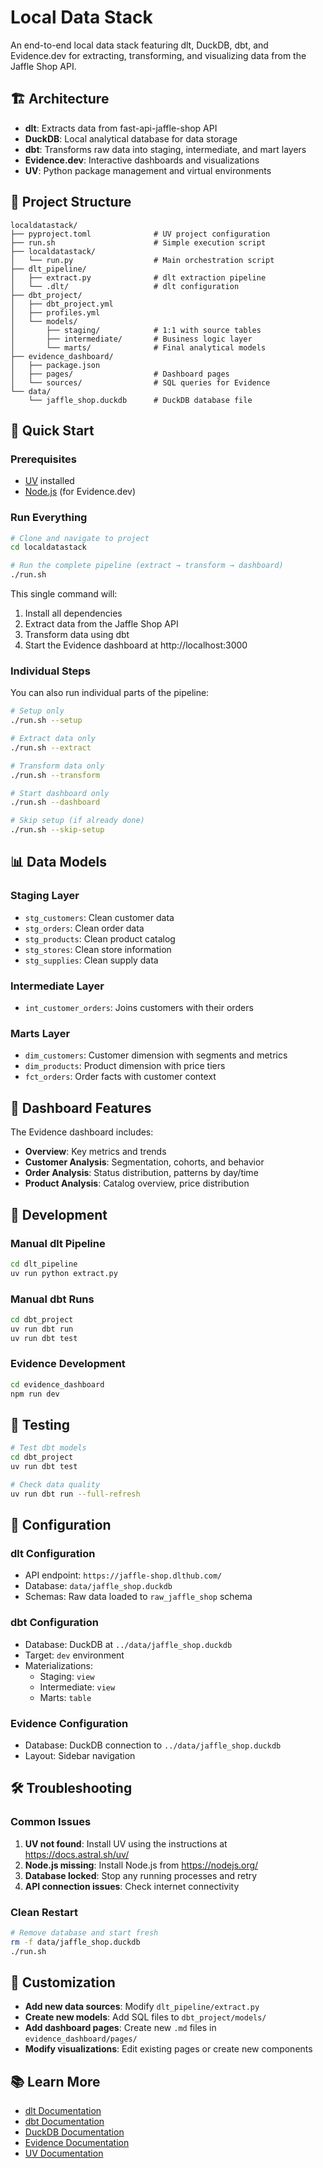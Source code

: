 # Local Data Stack

An end-to-end local data stack featuring dlt, DuckDB, dbt, and Evidence.dev for extracting, transforming, and visualizing data from the Jaffle Shop API.

## 🏗️ Architecture

- **dlt**: Extracts data from fast-api-jaffle-shop API
- **DuckDB**: Local analytical database for data storage  
- **dbt**: Transforms raw data into staging, intermediate, and mart layers
- **Evidence.dev**: Interactive dashboards and visualizations
- **UV**: Python package management and virtual environments

## 📁 Project Structure

```
localdatastack/
├── pyproject.toml              # UV project configuration
├── run.sh                      # Simple execution script
├── localdatastack/
│   └── run.py                  # Main orchestration script
├── dlt_pipeline/
│   ├── extract.py              # dlt extraction pipeline
│   └── .dlt/                   # dlt configuration
├── dbt_project/
│   ├── dbt_project.yml
│   ├── profiles.yml
│   └── models/
│       ├── staging/            # 1:1 with source tables
│       ├── intermediate/       # Business logic layer
│       └── marts/              # Final analytical models
├── evidence_dashboard/
│   ├── package.json
│   ├── pages/                  # Dashboard pages
│   └── sources/                # SQL queries for Evidence
└── data/
    └── jaffle_shop.duckdb      # DuckDB database file
```

## 🚀 Quick Start

### Prerequisites

- [UV](https://docs.astral.sh/uv/) installed
- [Node.js](https://nodejs.org/) (for Evidence.dev)

### Run Everything

```bash
# Clone and navigate to project
cd localdatastack

# Run the complete pipeline (extract → transform → dashboard)
./run.sh
```

This single command will:
1. Install all dependencies
2. Extract data from the Jaffle Shop API
3. Transform data using dbt
4. Start the Evidence dashboard at http://localhost:3000

### Individual Steps

You can also run individual parts of the pipeline:

```bash
# Setup only
./run.sh --setup

# Extract data only
./run.sh --extract

# Transform data only  
./run.sh --transform

# Start dashboard only
./run.sh --dashboard

# Skip setup (if already done)
./run.sh --skip-setup
```

## 📊 Data Models

### Staging Layer
- `stg_customers`: Clean customer data
- `stg_orders`: Clean order data
- `stg_products`: Clean product catalog
- `stg_stores`: Clean store information
- `stg_supplies`: Clean supply data

### Intermediate Layer
- `int_customer_orders`: Joins customers with their orders

### Marts Layer
- `dim_customers`: Customer dimension with segments and metrics
- `dim_products`: Product dimension with price tiers
- `fct_orders`: Order facts with customer context

## 🎯 Dashboard Features

The Evidence dashboard includes:

- **Overview**: Key metrics and trends
- **Customer Analysis**: Segmentation, cohorts, and behavior
- **Order Analysis**: Status distribution, patterns by day/time
- **Product Analysis**: Catalog overview, price distribution

## 🔧 Development

### Manual dlt Pipeline
```bash
cd dlt_pipeline
uv run python extract.py
```

### Manual dbt Runs
```bash
cd dbt_project
uv run dbt run
uv run dbt test
```

### Evidence Development
```bash
cd evidence_dashboard
npm run dev
```

## 🧪 Testing

```bash
# Test dbt models
cd dbt_project
uv run dbt test

# Check data quality
uv run dbt run --full-refresh
```

## 📝 Configuration

### dlt Configuration
- API endpoint: `https://jaffle-shop.dlthub.com/`
- Database: `data/jaffle_shop.duckdb`
- Schemas: Raw data loaded to `raw_jaffle_shop` schema

### dbt Configuration  
- Database: DuckDB at `../data/jaffle_shop.duckdb`
- Target: `dev` environment
- Materializations:
  - Staging: `view`
  - Intermediate: `view`  
  - Marts: `table`

### Evidence Configuration
- Database: DuckDB connection to `../data/jaffle_shop.duckdb`
- Layout: Sidebar navigation

## 🛠️ Troubleshooting

### Common Issues

1. **UV not found**: Install UV using the instructions at https://docs.astral.sh/uv/
2. **Node.js missing**: Install Node.js from https://nodejs.org/
3. **Database locked**: Stop any running processes and retry
4. **API connection issues**: Check internet connectivity

### Clean Restart

```bash
# Remove database and start fresh
rm -f data/jaffle_shop.duckdb
./run.sh
```

## 🎨 Customization

- **Add new data sources**: Modify `dlt_pipeline/extract.py`
- **Create new models**: Add SQL files to `dbt_project/models/`
- **Add dashboard pages**: Create new `.md` files in `evidence_dashboard/pages/`
- **Modify visualizations**: Edit existing pages or create new components

## 📚 Learn More

- [dlt Documentation](https://dlthub.com/docs)
- [dbt Documentation](https://docs.getdbt.com/)
- [DuckDB Documentation](https://duckdb.org/docs/)
- [Evidence Documentation](https://evidence.dev/docs)
- [UV Documentation](https://docs.astral.sh/uv/)